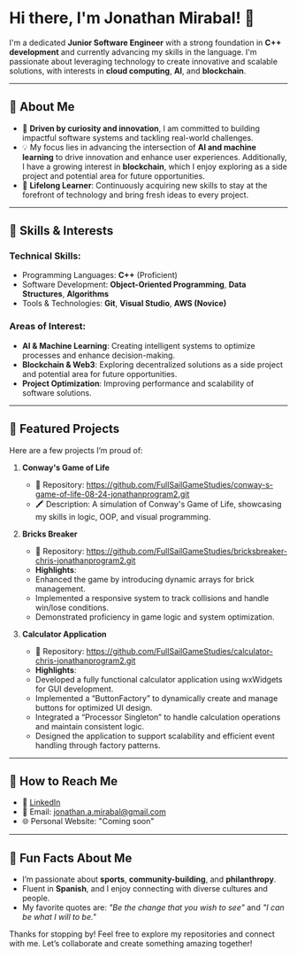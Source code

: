 # Hi there, I'm Jonathan Mirabal! 👋  

I'm a dedicated **Junior Software Engineer** with a strong foundation in **C++ development** and currently advancing my skills in the language. I'm passionate about leveraging technology to create innovative and scalable solutions, with interests in **cloud computing**, **AI**, and **blockchain**.  


---  

## 🚀 About Me  
- 🌟 **Driven by curiosity and innovation**, I am committed to building impactful software systems and tackling real-world challenges.  
- 💡 My focus lies in advancing the intersection of **AI and machine learning** to drive innovation and enhance user experiences. Additionally, I have a growing interest in **blockchain**, which I enjoy exploring as a side project and potential area for future opportunities.
- 📖 **Lifelong Learner**: Continuously acquiring new skills to stay at the forefront of technology and bring fresh ideas to every project.  

---  

## 🔧 Skills & Interests  

### **Technical Skills:**  
- Programming Languages: **C++** (Proficient)
- Software Development: **Object-Oriented Programming**, **Data Structures**, **Algorithms**  
- Tools & Technologies: **Git**, **Visual Studio**, **AWS (Novice)**  

### **Areas of Interest:**  
- **AI & Machine Learning**: Creating intelligent systems to optimize processes and enhance decision-making.  
- **Blockchain & Web3**: Exploring decentralized solutions as a side project and potential area for future opportunities.  
- **Project Optimization**: Improving performance and scalability of software solutions.  

---

## 📂 Featured Projects
Here are a few projects I’m proud of:

1. **Conway's Game of Life**
   - 📌 Repository: https://github.com/FullSailGameStudies/conway-s-game-of-life-08-24-jonathanprogram2.git
   - 🖍️ Description: A simulation of Conway's Game of Life, showcasing my skills in logic, OOP, and visual programming.  

2. **Bricks Breaker**
   - 📌 Repository: https://github.com/FullSailGameStudies/bricksbreaker-chris-jonathanprogram2.git
   - **Highlights**:  
   - Enhanced the game by introducing dynamic arrays for brick management.  
   - Implemented a responsive system to track collisions and handle win/lose conditions.  
   - Demonstrated proficiency in game logic and system optimization.  

2. **Calculator Application**
   - 📌 Repository: https://github.com/FullSailGameStudies/calculator-chris-jonathanprogram2.git
   - **Highlights**:  
   - Developed a fully functional calculator application using wxWidgets for GUI development.
   - Implemented a “ButtonFactory” to dynamically create and manage buttons for optimized UI design.
   - Integrated a “Processor Singleton” to handle calculation operations and maintain consistent logic.
   - Designed the application to support scalability and efficient event handling through factory patterns.

---

## 📧 How to Reach Me
- 💼 [LinkedIn](https://www.linkedin.com/in/jonathanmirabal)
- 📧 Email: [jonathan.a.mirabal@gmail.com](mailto:jonathan.a.mirabal@gmail.com)
- 🌐 Personal Website: "Coming soon"

---

## 🌟 Fun Facts About Me  
- I’m passionate about **sports**, **community-building**, and **philanthropy**.  
- Fluent in **Spanish**, and I enjoy connecting with diverse cultures and people.  
- My favorite quotes are: *"Be the change that you wish to see"* and *"I can be what I will to be."*  

Thanks for stopping by! Feel free to explore my repositories and connect with me. Let’s collaborate and create something amazing together!  
